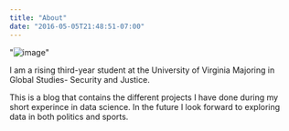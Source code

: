 ```yaml
---
title: "About"
date: "2016-05-05T21:48:51-07:00"
---
```


"![image](C:/Users/conormclaughlin/My.Blog/public/Headshot.jpg)"

I am a rising third-year student at the University of Virginia Majoring in Global Studies- Security and Justice.

This is a blog that contains the different projects I have done during my short experince in data science. In the future I look forward to exploring data in both politics and sports.
